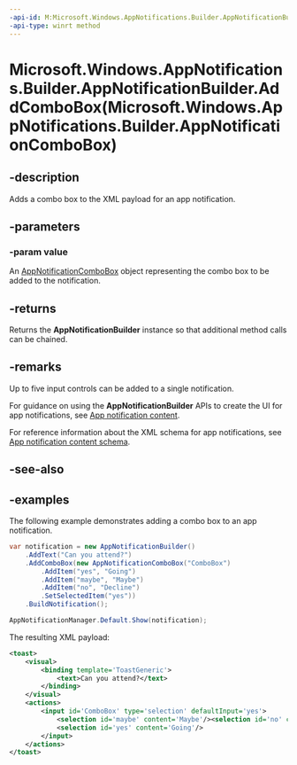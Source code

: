 ```yaml
---
-api-id: M:Microsoft.Windows.AppNotifications.Builder.AppNotificationBuilder.AddComboBox(Microsoft.Windows.AppNotifications.Builder.AppNotificationComboBox)
-api-type: winrt method
---
```


# Microsoft.Windows.AppNotifications.Builder.AppNotificationBuilder.AddComboBox(Microsoft.Windows.AppNotifications.Builder.AppNotificationComboBox)

<!--
public Microsoft.Windows.AppNotifications.Builder.AppNotificationBuilder AddComboBox (Microsoft.Windows.AppNotifications.Builder.AppNotificationComboBox value);
-->


## -description

Adds a combo box to the XML payload for an app notification. 

## -parameters

### -param value

An [AppNotificationComboBox](xref:Microsoft.Windows.AppNotifications.Builder.AppNotificationComboBox) object representing the combo box to be added to the notification.

## -returns

Returns the **AppNotificationBuilder** instance so that additional method calls can be chained.

## -remarks

Up to five input controls can be added to a single notification.

For guidance on using the **AppNotificationBuilder** APIs to create the UI for app notifications, see [App notification content](/windows/apps/design/shell/tiles-and-notifications/adaptive-interactive-toasts).

For reference information about the XML schema for app notifications, see [App notification content schema](/windows/apps/design/shell/tiles-and-notifications/toast-schema).

## -see-also

## -examples

The following example demonstrates adding a combo box to an app notification.

```csharp
var notification = new AppNotificationBuilder()
    .AddText("Can you attend?")
    .AddComboBox(new AppNotificationComboBox("ComboBox")
        .AddItem("yes", "Going")
        .AddItem("maybe", "Maybe")
        .AddItem("no", "Decline")
        .SetSelectedItem("yes"))
    .BuildNotification();

AppNotificationManager.Default.Show(notification);
```

The resulting XML payload:

```xml
<toast>
    <visual>
        <binding template='ToastGeneric'>
            <text>Can you attend?</text>
        </binding>
    </visual>
    <actions>
        <input id='ComboBox' type='selection' defaultInput='yes'>
            <selection id='maybe' content='Maybe'/><selection id='no' content='Decline'/>
            <selection id='yes' content='Going'/>
        </input>
    </actions>
</toast>
```
